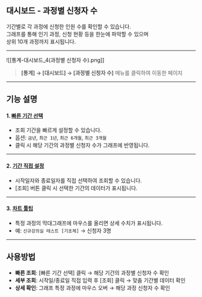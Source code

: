 ## 대시보드 - 과정별 신청자 수

기간별로 각 과정에 신청한 인원 수를 확인할 수 있습니다.  
그래프를 통해 인기 과정, 신청 현황 등을 한눈에 파악할 수 있으며  
상위 10개 과정까지 표시됩니다.  

***
![[통계-대시보드_4(과정별 신청자 수).png]]

> **[통계] → [대시보드] → [과정별 신청자 수]** 메뉴를 클릭하여 이동한 페이지  

***

## 기능 설명

#### 1. [빠른 기간 선택](대시보드-빠른기간.md)
- 조회 기간을 빠르게 설정할 수 있습니다.  
- 옵션: `금년`, `최근 1년`, `최근 6개월`, `최근 3개월`  
- 클릭 시 해당 기간의 과정별 신청자 수가 그래프에 반영됩니다.  

***

#### 2. [기간 직접 설정](대시보드-기간설정.md)
- 시작일자와 종료일자를 직접 선택하여 조회할 수 있습니다.  
- [조회] 버튼 클릭 시 선택한 기간의 데이터가 표시됩니다.  

***

#### 3. [차트 툴팁](대시보드-툴팁.md)
- 특정 과정의 막대그래프에 마우스를 올리면 상세 수치가 표시됩니다.  
- 예: `신규강의실 테스트 [기초체]` → 신청자 3명  

***

## 사용방법

- **빠른 조회**: [빠른 기간 선택] 클릭 → 해당 기간의 과정별 신청자 수 확인  
- **세부 조회**: 시작일/종료일 직접 입력 후 [조회] 클릭 → 맞춤 기간별 데이터 확인  
- **상세 확인**: 그래프 특정 과정에 마우스 오버 → 해당 과정 신청자 수 확인  
